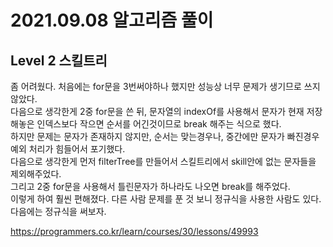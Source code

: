 # 2021.09.08 알고리즘 풀이

## Level 2 스킬트리

좀 어려웠다. 처음에는 for문을 3번써야하나 했지만 성능상 너무 문제가 생기므로 쓰지 않았다.\
다음으로 생각한게 2중 for문을 쓴 뒤, 문자열의 indexOf를 사용해서 문자가 현재 저장해놓은 인덱스보다 작으면 순서를 어긴것이므로 break 해주는 식으로 했다.\
하지만 문제는 문자가 존재하지 않지만, 순서는 맞는경우나, 중간에만 문자가 빠진경우 예외 처리가 힘들어서 포기했다.\
다음으로 생각한게 먼저 filterTree를 만들어서 스킬트리에서 skill안에 없는 문자들을 제외해주었다.\
그리고 2중 for문을 사용해서 틀린문자가 하나라도 나오면 break를 해주었다.\
이렇게 하여 훨씬 편해졌다. 다른 사람 문제를 푼 것 보니 정규식을 사용한 사람도 있다.\
다음에는 정규식을 써보자.

https://programmers.co.kr/learn/courses/30/lessons/49993
